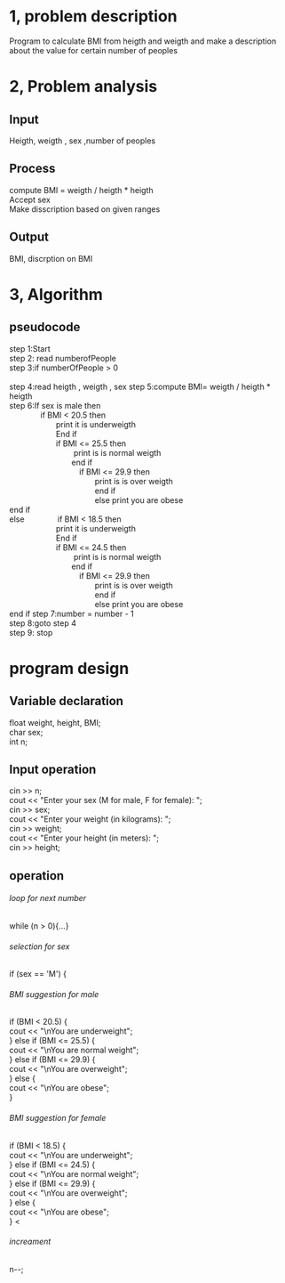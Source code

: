 # 1, problem description
Program to calculate BMI from heigth and weigth and make a description about the value for certain number of peoples
# 2, Problem analysis
## Input
Heigth, weigth , sex ,number of peoples
## Process
compute BMI = weigth / heigth * heigth </br>
Accept sex </br>
Make disscription based on given ranges </br>
## Output
BMI, discrption on BMI
# 3, Algorithm
## pseudocode
step 1:Start </br>
step 2: read numberofPeople </br>
step 3:if numberOfPeople > 0 </br></br>
step 4:read heigth , weigth , sex
step 5:compute BMI= weigth / heigth * heigth </br>
step 6:If sex is male then </br>
&emsp;&emsp;&emsp;&emsp;if BMI < 20.5 then </br>
&emsp;&emsp;&emsp;&emsp;&emsp;&emsp;print it is underweigth </br>
&emsp;&emsp;&emsp;&emsp;&emsp;&emsp;End if </br>
&emsp;&emsp;&emsp;&emsp;&emsp;&emsp;if BMI <= 25.5 then </br>
&emsp;&emsp;&emsp;&emsp;&emsp;&emsp;&emsp;&emsp; print is is normal weigth </br>
&emsp;&emsp;&emsp;&emsp;&emsp;&emsp;&emsp;&emsp;end if </br>
&emsp;&emsp;&emsp;&emsp;&emsp;&emsp;&emsp;&emsp;&emsp;if BMI <= 29.9 then </br>
&emsp;&emsp;&emsp;&emsp;&emsp;&emsp;&emsp;&emsp;&emsp;&emsp;&emsp;print is is over weigth </br>
&emsp;&emsp;&emsp;&emsp;&emsp;&emsp;&emsp;&emsp;&emsp;&emsp;&emsp;end if </br>
&emsp;&emsp;&emsp;&emsp;&emsp;&emsp;&emsp;&emsp;&emsp;&emsp;&emsp;else print you are obese </br>
end if </br>else
&emsp;&emsp;&emsp;&emsp;if BMI < 18.5 then </br>
&emsp;&emsp;&emsp;&emsp;&emsp;&emsp;print it is underweigth </br>
&emsp;&emsp;&emsp;&emsp;&emsp;&emsp;End if </br>
&emsp;&emsp;&emsp;&emsp;&emsp;&emsp;if BMI <= 24.5 then </br>
&emsp;&emsp;&emsp;&emsp;&emsp;&emsp;&emsp;&emsp; print is is normal weigth </br>
&emsp;&emsp;&emsp;&emsp;&emsp;&emsp;&emsp;&emsp;end if </br>
&emsp;&emsp;&emsp;&emsp;&emsp;&emsp;&emsp;&emsp;&emsp;if BMI <= 29.9 then </br>
&emsp;&emsp;&emsp;&emsp;&emsp;&emsp;&emsp;&emsp;&emsp;&emsp;&emsp;print is is over weigth </br>
&emsp;&emsp;&emsp;&emsp;&emsp;&emsp;&emsp;&emsp;&emsp;&emsp;&emsp;end if </br>
&emsp;&emsp;&emsp;&emsp;&emsp;&emsp;&emsp;&emsp;&emsp;&emsp;&emsp;else print you are obese </br>
end if
step 7:number = number - 1 </br>
step 8:goto step 4</br>
step 9: stop
# program design 
## Variable declaration
float weight, height, BMI; </br>
char sex;</br>
int n;
## Input operation
cin >> n; </br>
cout << "Enter your sex (M for male, F for female): ";</br>
cin >> sex;</br>
cout << "Enter your weight (in kilograms): ";</br>
cin >> weight;</br>
cout << "Enter your height (in meters): ";</br>
cin >> height;
## operation
###### loop for next number 
while (n > 0){...}
###### selection for sex
if (sex == 'M') {
###### BMI suggestion for male
if (BMI < 20.5) {</br>
cout << "\nYou are underweight";</br>
} else if (BMI <= 25.5) {</br>
cout << "\nYou are normal weight";</br>
} else if (BMI <= 29.9) {</br>
cout << "\nYou are overweight";</br>
} else {</br>
cout << "\nYou are obese";</br>
}
###### BMI suggestion for female
if (BMI < 18.5) {</br>
cout << "\nYou are underweight";</br>
} else if (BMI <= 24.5) {</br>
cout << "\nYou are normal weight";</br>
} else if (BMI <= 29.9) {</br>
cout << "\nYou are overweight";</br>
} else {</br>
cout << "\nYou are obese";</br>
}
<
###### increament 
n--;
